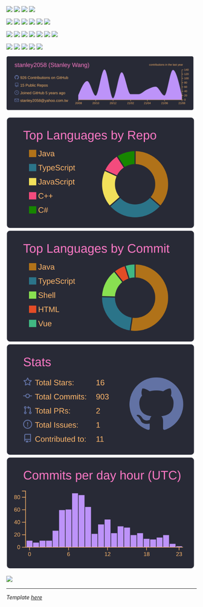 [![](https://img.shields.io/badge/Archlinux-Rolling-39a2ef?style=flat-square&logo=Archlinux)](https://archlinux.org/)
[![](https://img.shields.io/badge/Desktop-KDE-1D99F3?style=flat-square&logo=kde&logoColor=ffffff)](https://kde.org/)
[![](https://img.shields.io/badge/IDE-Visual%20Studio%20Code-3c99d6?style=flat-square&logo=Visual-Studio-Code&logoColor=ffffff)](https://code.visualstudio.com/)
[![](https://img.shields.io/badge/Editor-Vim-019733?style=flat-square&logo=vim&logoColor=ffffff)](https://www.vim.org/)

[![](https://img.shields.io/badge/-HTML5-E34F26?style=flat-square&logo=html5&logoColor=ffffff)](https://sass-lang.com/)
[![](https://img.shields.io/badge/-Sass-CC6699?style=flat-square&logo=sass&logoColor=ffffff)](https://sass-lang.com/)
[![](https://img.shields.io/badge/-JavaScript-F7E018?style=flat-square&logo=Javascript&logoColor=ffffff)](https://www.ecma-international.org/)
[![](https://img.shields.io/badge/-TypeScript-0074c2?style=flat-square&logo=Typescript&logoColor=ffffff)](https://www.typescriptlang.org/)
[![](https://img.shields.io/badge/-Java-ef3218?style=flat-square&logo=Java&logoColor=ffffff)](https://openjdk.java.net/)
[![](https://img.shields.io/badge/-Golang-00ADD8?style=flat-square&logo=go&logoColor=ffffff)](https://golang.org/)

[![](https://img.shields.io/badge/-Angular-b9002d?style=flat-square&logo=Angular&logoColor=ffffff)](https://angular.io/)
[![](https://img.shields.io/badge/-Vue.js-3fb984?style=flat-square&logo=Vuedotjs&logoColor=ffffff)](https://vuejs.org/)
[![](https://img.shields.io/badge/-Material-757575?style=flat-square&logo=materialdesign&logoColor=ffffff)](https://material.io/)
[![](https://img.shields.io/badge/-Express.js-blue?style=flat-square&logo=express&logoColor=ffffff)](https://expressjs.com/)
[![](https://img.shields.io/badge/-GoFiber-blue?style=flat-square&logo=go&logoColor=ffffff)](https://gofiber.io/)
[![](https://img.shields.io/badge/-Spring%20Boot-6DB33F?style=flat-square&logo=springboot&logoColor=ffffff)](https://spring.io/)
[![](https://img.shields.io/badge/-Firebase-FFCA28?style=flat-square&logo=firebase&logoColor=ffffff)](https://firebase.google.com/)

[![](https://img.shields.io/badge/-Docker-2496ED?style=flat-square&logo=Docker&logoColor=ffffff)](https://www.docker.com/)
[![](https://img.shields.io/badge/-Nginx-269539?style=flat-square&logo=Nginx&logoColor=ffffff)](https://nginx.org/)
[![](https://img.shields.io/badge/-Kubernetes-326CE5?style=flat-square&logo=Kubernetes&logoColor=ffffff)](https://kubernetes.io/)
[![](https://img.shields.io/badge/-Istio-466bb0?style=flat-square&logo=data:image/svg+xml;base64,PHN2ZyB4bWxucz0iaHR0cDovL3d3dy53My5vcmcvMjAwMC9zdmciIHZlcnNpb249IjEuMSIgdmlld0JveD0iMCAwIDMyMCAzMjAiPjxnIGlkPSJsb2dvIiBmaWxsPSIjZmZmIj48cG9seWdvbiBpZD0iaHVsbCIgcG9pbnRzPSI4MCAyNTAgMjQwIDI1MCAxNDAgMjgwIDgwIDI1MCIvPjxwb2x5Z29uIGlkPSJtYWluc2FpbCIgcG9pbnRzPSI4MCAyNDAgMTQwIDIzMCAxNDAgMTIwIDgwIDI0MCIvPjxwb2x5Z29uIGlkPSJoZWFkc2FpbCIgcG9pbnRzPSIxNTAgMjMwIDI0MCAyNDAgMTUwIDQwIDE1MCAyMzAiLz48L2c+PC9zdmc+&logoColor=ffffff)](https://istio.io/)
[![](https://img.shields.io/badge/-Linux-blue?style=flat-square&logo=Linux&logoColor=ffffff)](https://www.linuxfoundation.org/)


<img src="https://raw.githubusercontent.com/stanley2058/stanley2058/master/profile-summary-card-output/dracula/0-profile-details.svg" width="691">

![](https://raw.githubusercontent.com/stanley2058/stanley2058/master/profile-summary-card-output/dracula/1-repos-per-language.svg) ![](https://raw.githubusercontent.com/stanley2058/stanley2058/master/profile-summary-card-output/dracula/2-most-commit-language.svg)
![](https://raw.githubusercontent.com/stanley2058/stanley2058/master/profile-summary-card-output/dracula/3-stats.svg) ![](https://raw.githubusercontent.com/stanley2058/stanley2058/master/profile-summary-card-output/dracula/4-productive-time.svg)
[](https://github.com/vn7n24fzkq/github-profile-summary-cards)

<img src="https://wakatime.com/share/@stanley2058/0165d1e9-c1c6-4e6e-bd94-a7358af6fd34.svg" width="679">

---

*Template [here](https://github.com/vn7n24fzkq/github-profile-summary-cards)*
